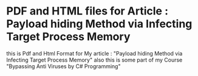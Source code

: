 # PDF and HTML files for Article : Payload hiding Method via Infecting Target Process Memory
this is Pdf and Html Format for My article : "Payload hiding Method via Infecting Target Process Memory"
also this is some part of my Course "Bypassing Anti Viruses by C# Programming"
